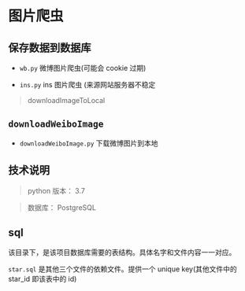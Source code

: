 # 图片爬虫

## 保存数据到数据库

* `wb.py` 微博图片爬虫(可能会 cookie 过期)

* `ins.py` ins 图片爬虫 (来源网站服务器不稳定


> downloadImageToLocal

## `downloadWeiboImage` 

- `downloadWeiboImage.py`  下载微博图片到本地

## 技术说明

> python 版本： 3.7

> 数据库： PostgreSQL

## sql

该目录下，是该项目数据库需要的表结构。具体名字和文件内容一一对应。

`star.sql` 是其他三个文件的依赖文件。提供一个 unique key(其他文件中的 star_id 即该表中的 id)
